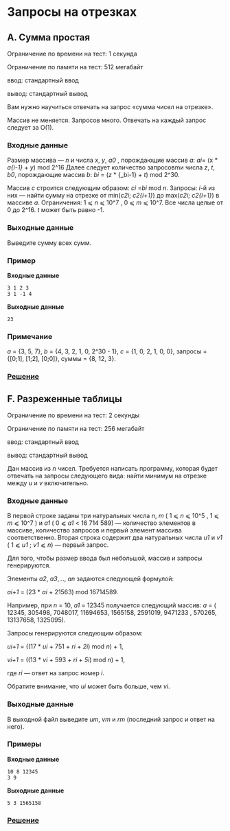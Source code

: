 # Запросы на отрезках

## A. Сумма простая

Ограничение по времени на тест: 1 секунда

Ограничение по памяти на тест: 512 мегабайт

ввод: стандартный ввод

вывод: стандартный вывод

Вам нужно научиться отвечать на запрос «сумма чисел на отрезке».

Массив не меняется. Запросов много. Отвечать на каждый запрос следует за O(1).

### Входные данные

Размер массива — _n_ и числа _x_, _y_, _a0_ , порождающие массив _a_: _ai_= (x * _a{i-1}_ + _y_) mod 2^16
Далее следует количество запросовmи числа _z_, _t_, _b0_, порождающие массив _b_: _bi_ = (_z_ * {_bi-1} + _t_) mod
2^30.

Массив _c_ строится следующим образом: _ci_ =_bi_ mod _n_.
Запросы: _i_-й из них — найти сумму на отрезке от min(_c2i_; _c2{i+1}_) до max(_c2i_; _c2{i+1}_) в массиве _a_.
Ограничения: 1 ⩽ _n_ ⩽ 10^7 , 0 ⩽ _m_ ⩽ 10^7. Все числа целые от 0 до 2^16. _t_ может быть равно -1.

### Выходные данные

Выведите сумму всех сумм.

### Пример

**Входные данные**
```
3 1 2 3
3 1 -1 4
```

**Выходные данные**
```
23 
```

### Примечание
_a_ = {3, 5, 7}, _b_ = {4, 3, 2, 1, 0, 2^30 - 1}, _c_ = {1, 0, 2, 1, 0, 0},
запросы = {[0;1], [1;2], [0;0]}, суммы = {8, 12, 3}.

### [Решение](taskA.py)

## F. Разреженные таблицы

Ограничение по времени на тест: 2 секунды

Ограничение по памяти на тест: 256 мегабайт

ввод: стандартный ввод

вывод: стандартный вывод

Дан массив из _n_ чисел. Требуется написать программу, которая будет отвечать на запросы следующего вида: найти минимум на отрезке между _u_ и _v_ включительно.

### Входные данные

В первой строке заданы три натуральных числа _n_, _m_ ( 1 ⩽ _n_ ⩽ 10^5 , 1 ⩽ _m_ ⩽ 10^7 ) и
_a1_ ( 0 ⩽ _a1_ < 16 714 589) — количество элементов в массиве, количество запросов и первый элемент
массива соответственно. Вторая строка содержит два натуральных числа _u1_ и _v1_ ( 1 ⩽ _u1_ ; _v1_ ⩽ _n_) —
первый запрос.

Для того, чтобы размер ввода был небольшой, массив и запросы генерируются.

Элементы _a2_, _a3_,..., _an_ задаются следующей формулой:

_ai+1_ = (23 * _ai_ + 21563) mod 16714589.


Например, при _n_ = 10, _a1_ = 12345 получается следующий массив: _a_ = ( 12345, 305498, 7048017,
11694653, 1565158, 2591019, 9471233 , 570265, 13137658, 1325095).

Запросы генерируются следующим образом:


_ui+1_ = ((17 * _ui_ + 751 + _ri_ + _2i_) mod _n_) + 1,


_vi+1_ = ((13 * _vi_ + 593 + _ri_ + _5i_) mod _n_) + 1,

где _ri_ — ответ на запрос номер _i_.

Обратите внимание, что _ui_ может быть больше, чем _vi_.

### Выходные данные

В выходной файл выведите _um_, _vm_ и _rm_ (последний запрос и ответ на него).

### Примеры

**Входные данные**
```
10 8 12345
3 9
```

**Выходные данные**
```
5 3 1565158
```

### [Решение](B.py)
